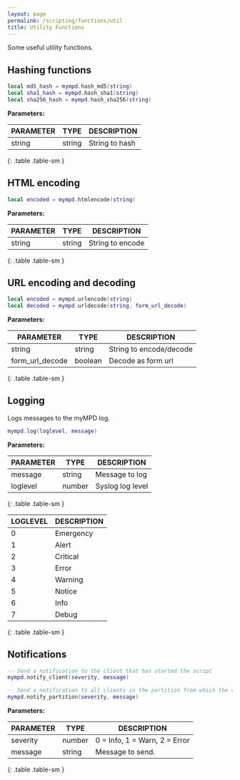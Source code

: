 ```yaml
---
layout: page
permalink: /scripting/functions/util
title: Utility Functions
---
```


Some useful utility functions.

## Hashing functions

```lua
local md5_hash = mympd.hash_md5(string)
local sha1_hash = mympd.hash_sha1(string)
local sha256_hash = mympd.hash_sha256(string)
```

**Parameters:**

| PARAMETER | TYPE | DESCRIPTION |
| --------- | ---- | ----------- |
| string | string | String to hash |
{: .table .table-sm }

## HTML encoding

```lua
local encoded = mympd.htmlencode(string)
```

**Parameters:**

| PARAMETER | TYPE | DESCRIPTION |
| --------- | ---- | ----------- |
| string | string | String to encode |
{: .table .table-sm }

## URL encoding and decoding

```lua
local encoded = mympd.urlencode(string)
local decoded = mympd.urldecode(string, form_url_decode)
```

**Parameters:**

| PARAMETER | TYPE | DESCRIPTION |
| --------- | ---- | ----------- |
| string | string | String to encode/decode |
| form_url_decode | boolean | Decode as form url |
{: .table .table-sm }

## Logging

Logs messages to the myMPD log.

```lua
mympd.log(loglevel, message)
```

**Parameters:**

| PARAMETER | TYPE | DESCRIPTION |
| --------- | ---- | ----------- |
| message | string | Message to log |
| loglevel | number | Syslog log level |
{: .table .table-sm }

| LOGLEVEL | DESCRIPTION |
| -------- | ----------- |
| 0 | Emergency |
| 1 | Alert |
| 2 | Critical |
| 3 | Error |
| 4 | Warning |
| 5 | Notice |
| 6 | Info |
| 7 | Debug |
{: .table .table-sm }

## Notifications

```lua
-- Send a notification to the client that has started the script
mympd.notify_client(severity, message)

-- Send a notification to all clients in the partition from which the client started the script
mympd.notify_partition(severity, message)
```

**Parameters:**

| PARAMETER | TYPE | DESCRIPTION |
| --------- | ---- | ----------- |
| severity | number | 0 = Info, 1 = Warn, 2 = Error |
| message | string | Message to send. |
{: .table .table-sm }